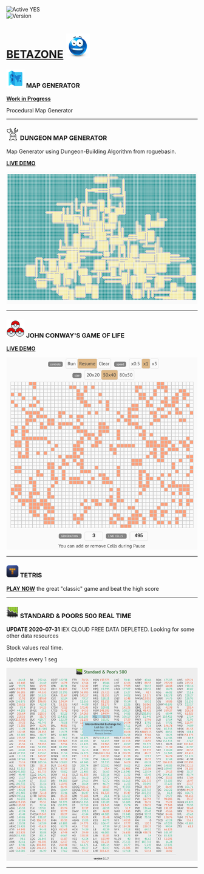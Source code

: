 ![Active YES](https://img.shields.io/badge/Active-YES-green.svg)  
![Version](https://img.shields.io/badge/version-0.4.4-orange.svg)

# [BETAZONE](https://jolav.github.io/betazone) ![logo](https://github.com/jolav/betazone/blob/master/www/assets/idea64.png?raw=true)  



### ![logo](https://raw.githubusercontent.com/jolav/betazone/master/www/assets/map48.png) **MAP GENERATOR**

**[Work in Progress](https://jolav.github.io/betazone/mapGenerator/mapGen.html)**

Procedural Map Generator 

<hr>

### ![logo](https://raw.githubusercontent.com/jolav/betazone/master/www/assets/rogue32.png) **DUNGEON MAP GENERATOR**

Map Generator using Dungeon-Building Algorithm from roguebasin.

**[LIVE DEMO](https://jolav.github.io/betazone/dungeonMap/dungeonMap.html)**  

![Example](https://github.com/jolav/betazone/blob/master/www/assets/dungeonMap.png?raw=true)

<hr>

### ![logo](https://raw.githubusercontent.com/jolav/betazone/master/www/assets/life48.png) **JOHN CONWAY'S GAME OF LIFE**

**[LIVE DEMO](https://jolav.github.io/betazone/game-of-life/life.html)**

![Example](https://github.com/jolav/betazone/blob/master/www/assets/gameOfLife.png?raw=true)

<hr>

### ![logo](https://github.com/jolav/betazone/blob/master/www/assets/tetris32.png?raw=true)  **TETRIS**

**[PLAY NOW](https://jolav.github.io/betazone/tetris/tetris.html)** the great "classic" game and beat the high score

<hr>

### ![logo](https://github.com/jolav/betazone/blob/master/www/assets/stock32.png?raw=true) **STANDARD & POORS 500 REAL TIME**

**UPDATE 2020-07-31** IEX CLOUD FREE DATA DEPLETED. Looking for some other data resources

Stock values real time.

Updates every 1 seg

![Example](https://github.com/jolav/betazone/blob/master/www/assets/sp500Ex.png?raw=true)

<hr>

